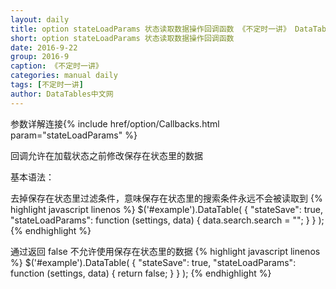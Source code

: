 ```yaml
---
layout: daily
title: option stateLoadParams 状态读取数据操作回调函数 《不定时一讲》 DataTables中文网
short: option stateLoadParams 状态读取数据操作回调函数
date: 2016-9-22
group: 2016-9
caption: 《不定时一讲》
categories: manual daily
tags: [不定时一讲]
author: DataTables中文网
---
```

参数详解连接{% include href/option/Callbacks.html param="stateLoadParams" %}

回调允许在加载状态之前修改保存在状态里的数据
<!--more-->

基本语法：

去掉保存在状态里过滤条件，意味保存在状态里的搜索条件永远不会被读取到
{% highlight javascript linenos %}
$('#example').DataTable( {
  "stateSave": true,
  "stateLoadParams": function (settings, data) {
    data.search.search = "";
  }
} );
{% endhighlight %}

通过返回 false 不允许使用保存在状态里的数据
{% highlight javascript linenos %}
$('#example').DataTable( {
  "stateSave": true,
  "stateLoadParams": function (settings, data) {
    return false;
  }
} );
{% endhighlight %}
